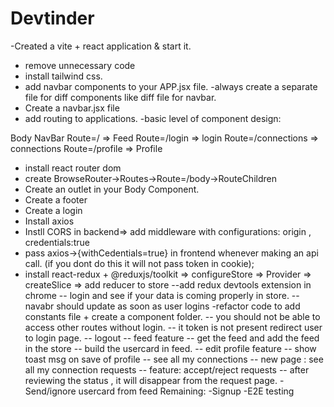 # Devtinder
-Created a vite + react application & start it.
- remove unnecessary code
- install tailwind css.
- add navbar components to your APP.jsx file.
-always create a separate file for diff components like diff file for navbar.
- Create a navbar.jsx file
- add routing to applications.
-basic level of component design:


Body
    NavBar
    Route=/ => Feed
    Route=/login => login 
    Route=/connections => connections
    Route=/profile => Profile

- install react router dom
- create BrowseRouter->Routes->Route=/body->RouteChildren
- Create an outlet in your Body Component.
- Create a footer
- Create a login
- Install axios
- Instll CORS in backend=> add middleware with configurations: origin , credentials:true
- pass  axios->{withCedentials=true} in frontend whenever making an api call. (if you dont do this it will not pass token in cookie);
- install react-redux + @reduxjs/toolkit => configureStore => Provider => createSlice => add reducer to store
--add redux devtools extension in chrome
-- login and see if your data is coming properly in store.
-- navabr should update as soon as user logins
-refactor code to add constants file + create a component folder.
-- you should not be able to access other routes without login.
-- it token is not present redirect user to login page.
-- logout
-- feed feature
-- get the feed and add the feed in the store
-- build the usercard in feed.
-- edit profile feature
-- show toast msg on save of profile
-- see all my connections
-- new page : see all my connection requests
-- feature: accept/reject requests
-- after reviewing the status , it will disappear from the request page.
-Send/ignore usercard from feed
Remaining:
-Signup 
-E2E testing